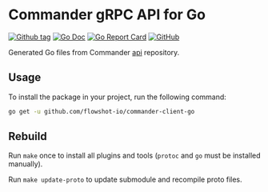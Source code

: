 # Commander gRPC API for Go

[![Github tag](https://badgen.net/github/tag/flowshot-io/commander-client-go)](https://github.com/flowshot-io/commander-client-go/tags)
[![Go Doc](https://img.shields.io/badge/go-documentation-blue.svg?style=flat-square)](https://pkg.go.dev/github.com/flowshot-io/commander-client-go)
[![Go Report Card](https://goreportcard.com/badge/github.com/flowshot-io/commander-client-go)](https://goreportcard.com/report/github.com/flowshot-io/commander-client-go)
[![GitHub](https://img.shields.io/github/license/flowshot-io/commander-client-go)](https://github.com/flowshot-io/commander-client-go/blob/master/LICENSE)

Generated Go files from Commander [api](https://github.com/flowshot-io/commander-api) repository.

## Usage

To install the package in your project, run the following command:

```bash
go get -u github.com/flowshot-io/commander-client-go
```

## Rebuild

Run `make` once to install all plugins and tools (`protoc` and `go` must be installed manually).

Run `make update-proto` to update submodule and recompile proto files.